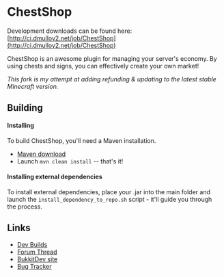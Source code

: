 ChestShop
================================

Development downloads can be found here: [http://ci.dmulloy2.net/job/ChestShop](http://ci.dmulloy2.net/job/ChestShop)

ChestShop is an awesome plugin for managing your server's economy. 
By using chests and signs, you can effectively create your own market!

*This fork is my attempt at adding refunding & updating to the latest stable Minecraft version.*

Building
--------------------------------

#### Installing

To build ChestShop, you'll need a Maven installation.
* [Maven download](http://maven.apache.org/download.cgi)
* Launch `mvn clean install` -- that's it!

#### Installing external dependencies

To install external dependencies, place your .jar into the main folder and launch the `install_dependency_to_repo.sh` script - it'll guide you through the process.


Links
--------------------------------
* [Dev Builds](http://ci.dmulloy2.net/job/ChestShop)
* [Forum Thread](http://forums.bukkit.org/threads/4150/)
* [BukkitDev site](http://dev.bukkit.org/server-mods/chestshop/)
* [Bug Tracker](http://dev.bukkit.org/server-mods/chestshop/tickets/?status=+)
